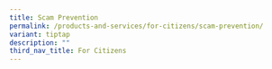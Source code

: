 ```yaml
---
title: Scam Prevention
permalink: /products-and-services/for-citizens/scam-prevention/
variant: tiptap
description: ""
third_nav_title: For Citizens
---
```

